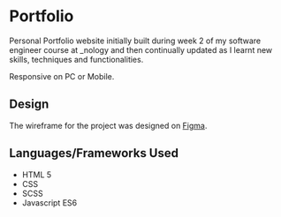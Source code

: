 # Portfolio

Personal Portfolio website initially built during week 2 of my software engineer course at _nology and then continually updated as I learnt new skills, techniques and functionalities.

Responsive on PC or Mobile.

## Design

The wireframe for the project was designed on [Figma](https://www.figma.com/file/g5P24AblZ7xI1siDnIzcTL/Portfolio?node-id=0%3A1).

## Languages/Frameworks Used
- HTML 5
- CSS
- SCSS
- Javascript ES6
